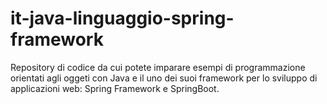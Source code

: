 # it-java-linguaggio-spring-framework
Repository di codice da cui potete imparare esempi di programmazione orientati agli oggeti con Java e il uno dei suoi framework per lo sviluppo di applicazioni web: Spring Framework e SpringBoot.

